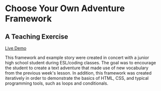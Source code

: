 # Choose Your Own Adventure Framework

## A Teaching Exercise

[Live Demo](https://bthegit.github.io/cody-text-adventure/)

This framework and example story were created in concert with a junior high school student during ESL/coding classes. 
The goal was to encourage the student to create a text adventure that made use of new vocabulary from the previous week's lesson. 
In addition, this framework was created iteratively in order to demonstrate the basics of HTML, CSS, and typical programming tools, such as loops and conditionals.